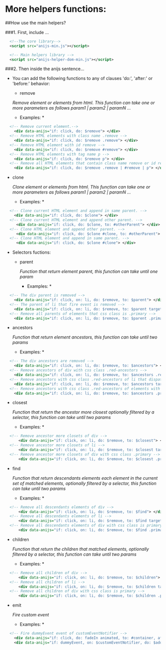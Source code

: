More helpers functions:
===================================

##How use the main helpers?

###1. First, include ...

```xml
  <!--The core library-->
  <script src="anijs-min.js"></script>

  <!-- Main helpers library -->
  <script src="anijs-helper-dom-min.js"></script>
```

###2. Then inside the anijs sentence...

* You can add the following functions to any of clauses 'do:', 'after:' or 'before:' behavior:

  - remove

  _Remove element or elements from html. This function can take one or more parameters as follows param1 | param2 | paramN ..._

   * Examples: *

```xml
  <!-- Remove current element.-->
    <div data-anijs="if: click, do: $remove"> </div>
  <!-- Remove HTML elements with class name .remove -->
    <div data-anijs="if: click, do: $remove .remove"> </div>
  <!-- Remove HTML element with id remove -->
    <div data-anijs="if: click, do: $remove #remove"> </div>
  <!-- Remove HTML elements with tag name p -->
    <div data-anijs="if: click, do: $remove p"> </div>
  <!-- Remove all HTML elements that contain class name remove or id remove o tag name p -->
    <div data-anijs="if: click, do: $remove .remove | #remove | p"> </div>
```

  - clone

    _Clone element or elements from html. This function can take one or more parameters as follows param1 | param2 | paramN ..._

    * Examples: *

```xml
  <!-- Clone current HTML element and append in same parent. -->
    <div data-anijs="if: click, do: $clone"> </div>
  <!-- Clone current HTML element and append other parent. -->
     <div data-anijs="if: click, do: $clone, to: #otherParent"> </div>
  <!-- Clone HTML element and append other parent. -->
     <div data-anijs="if: click, do: $clone #clone, to: #otherParent"> </div>
  <!-- Clone HTML element and append in same parent. -->
     <div data-anijs="if: click, do: $clone #clone"> </div>
```

* Selectors fuctions:

  - parent

    _Function that return element parent, this function can take until one param_

    * Examples: *

```xml
  <!-- The div parent is removed -->
    <div data-anijs="if: click, on: li, do: $remove, to: $parent"> </div>
  <!-- The parent of li that fire event is removed -->
    <div data-anijs="if: click, on: li, do: $remove, to: $parent target"> </div>
  <!-- Remove all parents of elements that css class is .primary -->
    <div data-anijs="if: click, on: li, do: $remove, to: $parent .primary"> </div>
```

  - ancestors

    _Function that return element ancestors, this function can take until two params_

    * Examples: *

```xml
  <!-- The div ancestors are removed -->
    <div data-anijs="if: click, on: li, do: $remove, to: $ancestors"> </div>
  <!-- Remove ancestors of div with css class .red-ancestors -->
    <div data-anijs="if: click, on: li, do: $remove, to: $ancestors .red-ancestors"> </div>
  <!-- Remove ancestors with css class .red-ancestors of li that dispatch the event -->
    <div data-anijs="if: click, on: li, do: $remove, to: $ancestors target | .red-ancestors"> </div>
  <!-- Remove ancestors with css class .red-ancestors of elements with css class primary -->
    <div data-anijs="if: click, on: li, do: $remove, to: $ancestors .primary | .red-ancestors"> </div>
```

  - closest

    _Function that return the ancestor more closest optionally filtered by a selector, this function can take until two params_

    * Examples: *

```xml
  <!-- Remove ancestor more closets of div -->
      <div data-anijs="if: click, on: li, do: $remove, to: $closest"> </div>
  <!-- Remove ancestor more closets of li -->
      <div data-anijs="if: click, on: li, do: $remove, to: $closest target"> </div>
  <!-- Remove ancestor more closets of div with css class .primary -->
      <div data-anijs="if: click, on: li, do: $remove, to: $closest .primary"> </div>
```

  - find

    _Function that return descendants elements each element in the current set of matched elements, optionally filtered by a selector, this function can take until two params_

    * Examples: *

```xml
  <!-- Remove all descendants elements of div -->
      <div data-anijs="if: click, on: li, do: $remove, to: $find"> </div>
  <!-- Remove all descendants elements of li -->
      <div data-anijs="if: click, on: li, do: $remove, to: $find target"> </div>
  <!-- Remove all descendants elements of div with css class is primary -->
      <div data-anijs="if: click, on: li, do: $remove, to: $find .primary"> </div>
```

  - children

    _Function that return the children that matched elements, optionally filtered by a selector, this function can take until two params_

    * Examples: *

```xml
  <!-- Remove all children of div -->
      <div data-anijs="if: click, on: li, do: $remove, to: $children"> </div>
  <!-- Remove all children of li -->
      <div data-anijs="if: click, on: li, do: $remove, to: $children target"> </div>
  <!-- Remove all children of div with css class is primary -->
      <div data-anijs="if: click, on: li, do: $remove, to: $children .primary"> </div>
```

  - emit

    _Fire custom event_

    * Examples: *

```xml
  <!-- Fire dummyEvent event of customEventNotifier -->
    <div data-anijs="if: click, do: fadeIn animated, to: #container, after: emit customEventNotifier.dummyEvent"> </div>
    <div data-anijs="if: dummyEvent, on: $customEventNotifier, do: $addClass hidden,  to: $children #container | div"> </div>
```